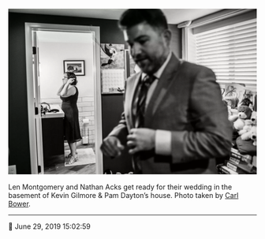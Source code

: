 ![Len Montgomery and Nathan Acks get ready for their wedding](assets/220a11fa016611e3b9f7772843219e0e.webp)

Len Montgomery and Nathan Acks get ready for their wedding in the basement of Kevin Gilmore & Pam Dayton’s house. Photo taken by [Carl Bower](http://carlbowerphotos.com/).

- - - -

📅 June 29, 2019 15:02:59
